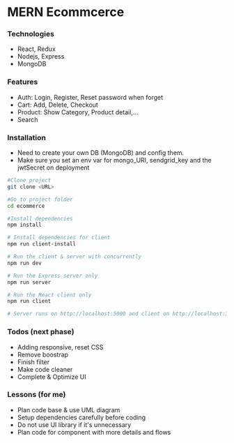 # MERN Ecommcerce

### Technologies

-   React, Redux
-   Nodejs, Express
-   MongoDB

### Features

-   Auth: Login, Register, Reset password when forget
-   Cart: Add, Delete, Checkout
-   Product: Show Category, Product detail,...
-   Search

### Installation

-   Need to create your own DB (MongoDB) and config them.
-   Make sure you set an env var for mongo_URI, sendgrid_key and the jwtSecret on deployment

```bash
#Clone project
git clone <URL>

#Go to project folder
cd ecommerce

#Install dependencies
npm install

# Install dependencies for client
npm run client-install

# Run the client & server with concurrently
npm run dev

# Run the Express server only
npm run server

# Run the React client only
npm run client

# Server runs on http://localhost:5000 and client on http://localhost:3000

```

### Todos (next phase)

-   Adding responsive, reset CSS
-   Remove boostrap
-   Finish filter
-   Make code cleaner
-   Complete & Optimize UI

### Lessons (for me)

-   Plan code base & use UML diagram
-   Setup dependencies carefully before coding
-   Do not use UI library if it's unnecessary
-   Plan code for component with more details and flows
